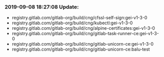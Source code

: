### 2019-09-08 18:27:08 Update:

- registry.gitlab.com/gitlab-org/build/cng/cfssl-self-sign:gei-v1-3-0
- registry.gitlab.com/gitlab-org/build/cng/kubectl:gei-v1-3-0
- registry.gitlab.com/gitlab-org/build/cng/alpine-certificates:gei-v1-3-0
- registry.gitlab.com/gitlab-org/build/cng/gitlab-task-runner-ce:gei-v1-3-0
- registry.gitlab.com/gitlab-org/build/cng/gitlab-unicorn-ce:gei-v1-3-0
- registry.gitlab.com/gitlab-org/build/cng/gitlab-unicorn-ce:balu-test
